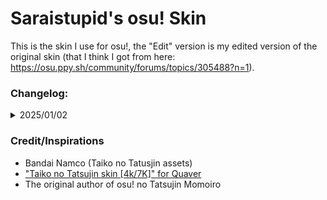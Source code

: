 # Saraistupid's osu! Skin

This is the skin I use for osu!, the "Edit" version is my edited version of the original skin (that I think I got from here: https://osu.ppy.sh/community/forums/topics/305488?n=1).

### Changelog:
<details>
    <summary>2025/01/02</summary>
    - Changed Mania to use more proper assets from Taiko no Tatsujin
    - LNs use a taiko note at the tails
    - Delete some useless files, as I only play on Lazer
</details>


### Credit/Inspirations
- Bandai Namco (Taiko no Tatusjin assets)
- ["Taiko no Tatsujin skin [4k/7K]" for Quaver](https://steamcommunity.com/sharedfiles/filedetails/?id=2428025578)
- The original author of osu! no Tatsujin Momoiro
